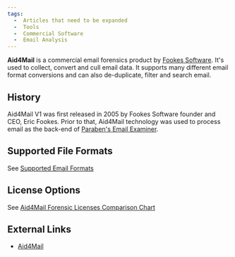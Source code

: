 ```yaml
---
tags:
  -  Articles that need to be expanded 
  -  Tools
  -  Commercial Software
  -  Email Analysis 
---
```

**Aid4Mail** is a commercial email forensics product by [Fookes
Software](fookes_software.md). It's used to collect, convert and
cull email data. It supports many different email format conversions and
can also de-duplicate, filter and search email.

## History

Aid4Mail V1 was first released in 2005 by Fookes Software founder and
CEO, Eric Fookes. Prior to that, Aid4Mail technology was used to process
email as the back-end of [Paraben's Email
Examiner](paraben's_email_examiner.md).

## Supported File Formats

See [Supported Email
Formats](http://www.aid4mail.com/supported-email-formats)

## License Options

See [Aid4Mail Forensic Licenses Comparison
Chart](http://www.aid4mail.com/ediscovery-forensics-feature-comparison)

## External Links

- [Aid4Mail](http://aid4mail.com)

